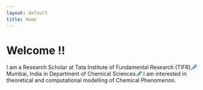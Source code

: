 ```yaml
---
layout: default
title: Home
---
```


# Welcome !!

I am a Research Scholar at Tata Institute of Fundamental Research (TIFR),[<img src="/img/link.png" height="12">](https://main.tifr.res.in) Mumbai, India in Department of Chemical Sciences.[<img src="/img/link.png" height="12">](https://www.tifr.res.in/~dcs/) I am interested in theoretical and computational modelling of Chemical Phenomenon.
